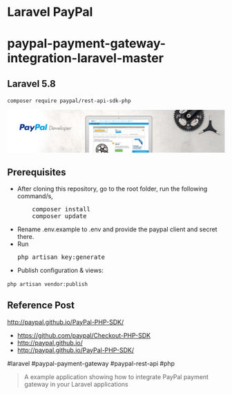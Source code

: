 # Laravel PayPal

# paypal-payment-gateway-integration-laravel-master

## Laravel 5.8
`composer require paypal/rest-api-sdk-php`

<p align="center"><img src="homepage.jpg"></p>

## Prerequisites
<ul>
<li>After cloning this repository, go to the root folder, run the following command/s,
<pre>
    composer install
    composer update
</pre>
</li>
<li>Rename .env.example to .env and provide the paypal client and secret there.</li>
<li>Run <pre>php artisan key:generate</pre> </li>

</ul>

- Publish configuration & views:

`php artisan vendor:publish`


## Reference Post
<a href="http://paypal.github.io/PayPal-PHP-SDK/">http://paypal.github.io/PayPal-PHP-SDK/
</a>

- https://github.com/paypal/Checkout-PHP-SDK
- http://paypal.github.io/
- http://paypal.github.io/PayPal-PHP-SDK/

#laravel #paypal-payment-gateway #paypal-rest-api #php

> A example application showing how to integrate PayPal payment gateway in your Laravel applications